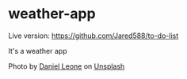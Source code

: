 # weather-app

Live version: https://github.com/Jared588/to-do-list

It's a weather app

Photo by <a href="https://unsplash.com/@danielleone?utm_content=creditCopyText&utm_medium=referral&utm_source=unsplash">Daniel Leone</a> on <a href="https://unsplash.com/photos/silhouette-of-mountains-during-nigh-time-photography-v7daTKlZzaw?utm_content=creditCopyText&utm_medium=referral&utm_source=unsplash">Unsplash</a>
  
